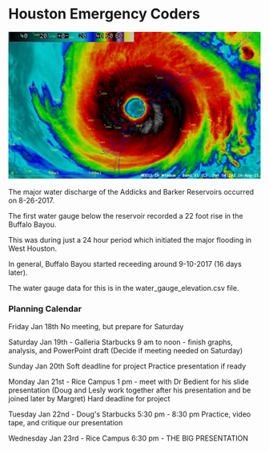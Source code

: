 # Houston Emergency Coders

![Harvey](images/harvey.jpg)

The major water discharge of the Addicks and Barker Reservoirs occurred on 8-26-2017.

The first water gauge below the reservoir recorded a 22 foot rise in the Buffalo Bayou.

This was during just a 24 hour period which initiated the major flooding in West Houston.

In general, Buffalo Bayou started receeding around 9-10-2017 (16 days later).

The water gauge data for this is in the water_gauge_elevation.csv file.

### Planning Calendar

Friday Jan 18th
No meeting, but prepare for Saturday

Saturday Jan 19th - Galleria Starbucks
9 am to noon - finish graphs, analysis, and PowerPoint draft (Decide if meeting needed on Saturday)

Sunday Jan 20th
Soft deadline for project
Practice presentation if ready

Monday Jan 21st - Rice Campus
1 pm - meet with Dr Bedient for his slide presentation (Doug and Lesly work together after his presentation and be joined later by Margret) Hard deadline for project

Tuesday Jan 22nd - Doug's Starbucks
5:30 pm - 8:30 pm Practice, video tape, and critique our presentation

Wednesday Jan 23rd - Rice Campus
6:30 pm - THE BIG PRESENTATION
